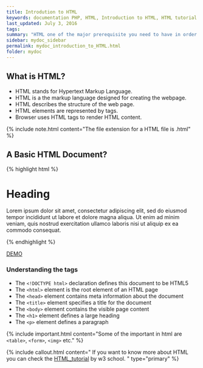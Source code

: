 ```yaml
---
title: Introdution to HTML  
keywords: documentation PHP, HTML, Introduction to HTML, HTML tutorial
last_updated: July 3, 2016
tags: 
summary: "HTML one of the major prerequisite you need to have in order to understand php."
sidebar: mydoc_sidebar
permalink: mydoc_introduction_to_HTML.html
folder: mydoc
---
```


## What is HTML? 
* HTML stands for Hypertext Markup Language. 
* HTML is a the markup language designed for creating the webpage.
* HTML describes the structure of the web page.
* HTML elements are represented by tags.
* Browser uses HTML tags to render HTML content.

{% include note.html content="The file extension for a HTML file is .html" %}

## A Basic HTML Document?

{% highlight html %}
<!DOCTYPE html>
<html>
<head>
<title>Page Title</title>
</head>
<body>

<h1>Heading</h1>
<p>Lorem ipsum dolor sit amet, consectetur adipiscing elit, sed do eiusmod tempor incididunt ut labore et dolore magna aliqua. Ut enim ad minim veniam, quis nostrud exercitation ullamco laboris nisi ut aliquip ex ea commodo consequat. </p>

</body>
</html>
{% endhighlight %}

[DEMO](https://codepen.io/riwajchalise/pen/RwwBWeR)


### Understanding the tags

* The ```<!DOCTYPE html>``` declaration defines this document to be HTML5
* The ```<html>``` element is the root element of an HTML page
* The ```<head>``` element contains meta information about the document
* The ```<title>``` element specifies a title for the document
* The ```<body>``` element contains the visible page content
* The ```<h1>``` element defines a large heading
* The ```<p>``` element defines a paragraph

{% include important.html content="Some of the important in html are ```<table>```, ```<form>```, ```<img>``` etc." %}

{% include callout.html content="
If you want to know more about HTML you can check the [HTML_tutorial](https://www.w3schools.com/html/default.asp) by w3 school.
" type="primary" %} 



